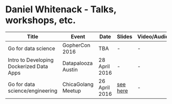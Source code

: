 # Daniel Whitenack - Talks, workshops, etc.

| Title  | Event | Date | Slides | Video/Audio |
|---|---|---|---|---|
| Go for data science  | GopherCon 2016 | TBA | - | - |
| Intro to Developing Dockerized Data Apps  | Datapalooza Austin | 28 April 2016 | - | - |
| Go for data science/engineering  | ChicaGolang Meetup | 26 April 2016 | [see here](chicagolang2016/go-data.slide) | - |
